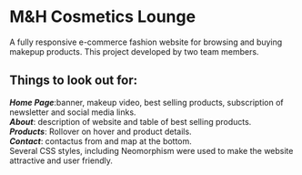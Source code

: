 # M&H Cosmetics Lounge

A fully responsive e-commerce fashion website for browsing and buying makepup products. This project developed by two team members.

## Things to look out for:
***Home Page***:banner, makeup video, best selling products, subscription of newsletter and social media links.<br>
***About***: description of website and table of best selling products.<br>
***Products***: Rollover on hover and product details.<br>
***Contact***: contactus from and map at the bottom.<br>
Several CSS styles, including Neomorphism were used to make the website attractive and user friendly.
